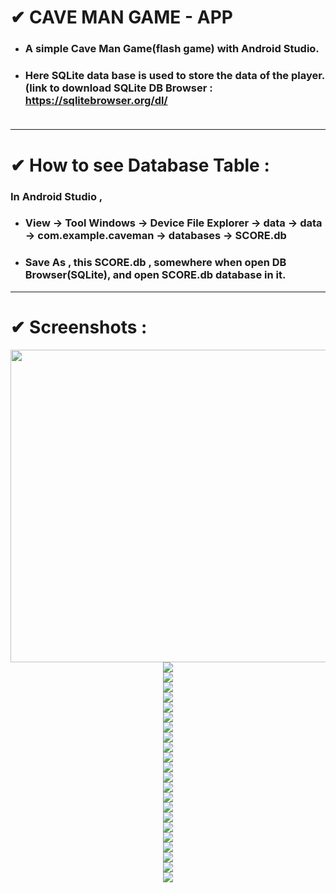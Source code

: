 # ✔ CAVE MAN GAME - APP

- ### A simple Cave Man Game(flash game) with Android Studio.<br>
- ### Here SQLite data base is used to store the data of the player.(link to download SQLite DB Browser : https://sqlitebrowser.org/dl/<br><br>
****
# ✔ How to see Database Table :
### In Android Studio , <br>
- ### View -> Tool Windows -> Device File Explorer -> data -> data -> com.example.caveman -> databases -> SCORE.db<br>
- ### Save As , this SCORE.db , somewhere when open DB Browser(SQLite), and open SCORE.db database in it.<br>
****
# ✔ Screenshots :
<p align="center">
  <img height = 500 width = 1000 src="images/1.jpg" /><br>
  <img src="images/2.jpg" /><br>
  <img src="images/3.jpg" /><br>
  <img src="images/4.jpg" /><br>
  <img src="images/5.jpg" /><br>
  <img src="images/6.jpg" /><br>
  <img src="images/7.jpg" /><br>
  <img src="images/8.jpg" /><br>
  <img src="images/9.jpg" /><br>
  <img src="images/10.jpg" /><br>
  <img src="images/11.jpg" /><br>
  <img src="images/12.jpg" /><br>
  <img src="images/13.jpg" /><br>
  <img src="images/14.jpg" /><br>
  <img src="images/15.jpg" /><br>
  <img src="images/16.jpg" /><br>
  <img src="images/17.jpg" /><br>
  <img src="images/18.jpg" /><br>
  <img src="images/19.jpg" /><br>
  <img src="images/20.jpg" /><br>
  <img src="images/21.jpg" /><br>
  <img src="images/22.jpg" /><br>
  <img src="images/23.jpg" /><br>
</p>
